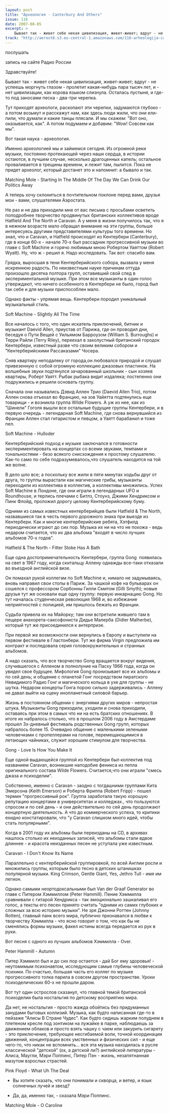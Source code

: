 ```yaml
---
layout: post
title: "Археология - Canterbury And Others"
issue: 116
date: 2007-08-05
excerpt: >
    Бывает так - живет себе некая цивилизация, живет-живет; вдруг - не успеешь моргнуть глазом - пролетит какая-нибудь пара тысяч лет, и - нет цивилизации, как корова языком слизнула. Осталась пустыня, и где-то под заносами песка - два-три черепка.
track: "http://aerost8.s3.eu-central-1.amazonaws.com/116-arheologija-canterbury-and-others.mp3"
---
```


послушать

запись на сайте Радио России

Здравствуйте!

Бывает так - живет себе некая цивилизация, живет-живет; вдруг - не успеешь моргнуть глазом - пролетит какая-нибудь пара тысяч лет, и - нет цивилизации, как корова языком слизнула. Осталась пустыня, и где-то под заносами песка - два-три черепка.

Тут приходят археологи, раскопают эти черепки, задумаются глубоко - а потом возьмут и расскажут нам, как здесь люди жили, что они ели-пили, что думали и какие танцы плясали. И мы скажем: "Вот оно, оказывается, как". А потом подумаем и добавим: "Wow! Совсем как мы".

Вот такая наука - археология.

Именно археологией мы и займемся сегодня. Из огромной реки музыки, постоянно протекающей через наши сердца, в истории остаются, в лучшем случае, несколько драгоценных капель; остальное проваливается в трещины времени, и лежит там, пылится. Пока не придет археолог, который достанет это и напомнит: а бывало и так.

Matching Mole - Starting In The Middle Of The Day We Can Drink Our Politics Away

А теперь хочу склониться в почтительном поклоне перед вами, друзья мои - вами, слушателями Аэростата.

Не раз и не два приходили мне от вас письма с просьбами осветить поподробнее творчество продвинутых британских коллективов вроде Hatfield And The North и Caravan. А у меня в жизни получилось так, что я в нежном возрасте мало обращал внимание на эти группы, больше интересуясь другими представителями культуры того времени. Но знал, что и Caravan, и Hatfield происходят из Кентербери (Canterbury), где в конце 60-х - начале 70-х был рассадник прогрессивной музыки во главе с Soft Machine и горячо любимым мною Робертом Уаяттом (Robert Wyatt). Ну, что ж - решил я. Надо исследовать. Так вот: спасибо вам.

Грядка, выросшая в тени Кентерберийского собора, вызвала у меня искреннюю радость. По неизвестным науке причинам оттуда произошло десятка полтора групп, оставивший свой след в экспериментальной музыке. При этом все музыканты в один голос утверждают, что ничего особенного в Кентербери не было, город был так себе и для музыки приспособлен мало.

Однако факты - упрямая вещь. Кентербери породил уникальный музыкальный стиль.

Soft Machine - Slightly All The Time

Все началось с того, что один искатель приключений, битник и музыкант Daevid Allen, приустав от Парижа, где он проводил дни, беседуя о Пути Вещей с Уильямом Барроузом (William S. Burroughs) и Терри Райли (Terry Riley), переехал в захолустный британский городок Кентербери, известный разве что своим великим собором и "Кентерберийскими Рассаказами" Чосера.

Сняв квартиру неподалеку от города,он любовался природой и слушал привезенную с собой огромную коллекцию джазовых пластинок. На волшебные звуки подтянулся зачарованный школьник - сын хозяев квартиры, Роберт Уаятт. Рыбак рыбака видит издалека; постепенно они подружились и решили основать группу.

Сначала они назывались Дэвид Аллен Трио (Daevid Allen Trio), потом Аллен снова отъехал во Францию, на зов Уайятта подтянулись еще товарищи - и возникла группа Wilde Flowers. А уж из нее, как из "Шинели" Гоголя вышли все остальные будущие группы Кентербери, и в первую очередь - легендарная Soft Machine, где снова вернувшийся из Франции Аллен стал гитаристом и певцом, а Уаятт барабанил и тоже пел.

Soft Machine - Hulloder

Кентерберийский подход к музыке заключался в готовности экспериментировать на концертах со всеми звуками, темпами и тональностями - безо всякого снисхождения к простому слушателю. Как-то само по себе подразумевалось,что слушатель находится на той же волне.

В дело шло все; а поскольку все жили в пяти минутах ходьбы друг от друга, то группы вырастали как магические грибы, музыканты переходили из коллектива в коллектив, а коллективы множились. Успех Soft Machine в Лондоне, где они играли в легендарных UFO и Roundhouse, и терлись плечами с Битлз, Стоунз, Джими Хендриксом и Пинк Флойд, проложил дорогу целому Кентерберийскому буму.

Одними из самых известных кентерберийцев были Hatfield & The North, назвавшиеся так в честь первого дорожного знака при выезде из Кентербери. Как и многие кентерберийские ребята, Хэтфилд периодически играют до сих пор. Музыка их ни на что не похожа - ведь недаром считается, что их два альбома "входят в число лучших альбомов 70-х годов".

Hatfield & The North - Fitter Stoke Has A Bath

Еще одна достопримечательность Кентербери, группа Gong  появилась на свет в 1967 году, когда скитальцу Аллену однажды все-таки отказали во въездной английской визе.

Он помахал рукой коллегам по Soft Machine и, нимало не задумываясь, вновь направил свои стопы в Париж. За чашкой кофе на бульварах он сошелся с профессором Сорбонны Гилли Смитом (Gilli Smyth); новые друзья тут же основали еще одну группу: первую инкарнацию Gong. Но тут началась студенческая революция 1968 и, во избежание неприятностей с полицией, им пришлось бежать из Франции.

Судьба привела их на Майорку; там они встретили жившего там в пещере анахорета-саксофониста Дидье Малерба (Didier Malherbe), который тут же присоединился к антерпризе.

При первой же возможности они вернулись в Европу и выступили на первом фестивале в Гластонбери. Тут же фирма Virgin предложила им контракт и последовала серия головокружительных и странных альбомов.

А надо сказать, что все творчество Gong вращается вокруг видения, случившегося с Алленом в полнолуние на Пасху 1966 года, когда он увидел свое будущее. Мифология Gong пронизывает все их альбомы и по сей день; и общение с планетой Гонг посредством пиратского Невидимого Радио Гонг и магического кольца в ухе для группы - не шутка. Недаром концерты Гонга порою сильно задерживались - Аллену не давал выйти на сцену инопланетный силовой барьер.

Жизнь в постоянном общении с энергиями других миров - непростая штука. Музыканты Gong приходили, уходили и снова приходили, оставаясь при этом в самых что ни на есть братских отношениях. В итоге их набралось столько, что в прошлом 2006 году в Амстердаме прошел 3х-дневный фестиваль родственных Gong групп, которых набралось более 15. Очевидно общение с маленькими зелеными человечками с пропеллерами на голове, перемещающимися в летающих чайниках, служит хорошим стимулом для творчества.

Gong - Love Is How You Make It

Еще одной выдающейся группой из Кентербери был коллектив под названием Caravan, возникшие наподобие феникса из пепла оригинального состава Wilde Flowers. Считается,что они играли "смесь джаза и психоделии".

Собственно, именно с Caravan - заодно с тогдашними группами Кита Эмерсона (Keith Emerson) и Роберта Фриппа (Robert Fripp) - пошел термин "прогрессивный рок". Группа заработала такую хорошую репутацию концертами в университетах и колледжах., что пользуются спросом и по сей день - и они действительно по сей день продолжают концертную деятельность. А что до коммерческого успеха, то критики ехидно констатировали, что "у Caravan слишком много идей, чтобы стать популярными".

Когда в 2001 году их альбомы были переизданы на CD, в архивах нашлось столько их неизданных записей, что альбомы стали вдвое длиннее - и красота неизданных песен не уступала уже известным.

Caravan - I Don't Know Its Name

Параллельно с кентерберийской группировкой, по всей Англии росли и множились группы, которым было тесно в детских штанишках популярной музыки. King Crimson, Gentle Giant, Yes, Jethro Tull - имя им легион.

Однако самыми неортодоксальными был Van der Graaf Generator во главе с Питером Хэммиллом (Peter Hammill). Пение Хэммилла сравнивали с гитарой Хендрикса - так эмоционально зашкаливал его голос, а тексты его песен принято считать "одними из самих глубоких и сложных за всю историю музыки". Не зря Джонни Роттен (Johnny Rotten), главный панк всего мира, публично признавался в любви к творчеству Хэммилла - что ясно говорит о том, что как бы не сменялись формы музыки, факел истины всегда передается из рук в руки.

Вот песня с одного из лучших альбомов Хэммилла - Over.

Peter Hammill - Autumn

Питер Хэммилл был и до сих пор остается - дай Бог ему здоровья! - неутомимым психонавтом, исследующим самые глубины человеческой психики. По счастью, большая часть его коллег по музыке прогрессивного толка парила в совсем другом пространстве. Уроки психоделических 60-х не прошли даром.

Вот тут один острослов сказанул, что главной темой британской психоделии была ностальгия по детскому восприятию мира.

Да нет, не ностальгия - просто жажда обойтись без придуманных занудами бытовых коллизий. Музыка, как будто написанная где-то в пейзаже "Алисы В Стране Чудес". Как будто сидишь жарким полуднем в плетеном кресле под зонтиком на лужайке в парке, наблюдаешь за движением облаков и просто взять чашку с чаем или закурить сигарету - это приключение, требующее несгибаемой воли, точной координации движений, концентрации всех умственных и физических сил - и еще чего-то, что никак не вспомнить... вся эта музыка находилась в русле классической "детской" (ох, а детской ли?) английской литературы - Алиса, Маугли, Мэри Поппинс, Питер Пэн - жизнь, незапятнанная мазутом взрослых страстей.

Pink Floyd - What Uh The Deal

- Вы хотите сказать, что они понимали и скворца, и ветер, и язык солнечных лучей и звезд?

- Да, да, именно так, - сказала Мэри Поппинс.

Matching Mole - O Caroline
